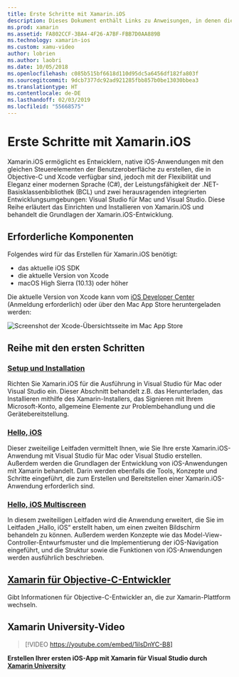 ```yaml
---
title: Erste Schritte mit Xamarin.iOS
description: Dieses Dokument enthält Links zu Anweisungen, in denen die Einrichtung von Xamarin.iOS und das Erstellen einer ersten Anwendung beschrieben werden. Außerdem enthält es Informationen zu Xamarin für Objective-C-Entwickler.
ms.prod: xamarin
ms.assetid: FA802CCF-3BA4-4F26-A7BF-FBB7D0AA889B
ms.technology: xamarin-ios
ms.custom: xamu-video
author: lobrien
ms.author: laobri
ms.date: 10/05/2018
ms.openlocfilehash: c085b515bf6618d110d95dc5a6456df182fa803f
ms.sourcegitcommit: 9dcb7377dc92ad921285fbb857b0be13030bbea3
ms.translationtype: HT
ms.contentlocale: de-DE
ms.lasthandoff: 02/03/2019
ms.locfileid: "55668575"
---
```

# <a name="get-started-with-xamarinios"></a>Erste Schritte mit Xamarin.iOS

Xamarin.iOS ermöglicht es Entwicklern, native iOS-Anwendungen mit den gleichen Steuerelementen der Benutzeroberfläche zu erstellen, die in Objective-C und Xcode verfügbar sind, jedoch mit der Flexibilität und Eleganz einer modernen Sprache (C#), der Leistungsfähigkeit der .NET-Basisklassenbibliothek (BCL) und zwei herausragenden integrierten Entwicklungsumgebungen: Visual Studio für Mac und Visual Studio. Diese Reihe erläutert das Einrichten und Installieren von Xamarin.iOS und behandelt die Grundlagen der Xamarin.iOS-Entwicklung.

## <a name="required-components"></a>Erforderliche Komponenten

Folgendes wird für das Erstellen für Xamarin.iOS benötigt:

- das aktuelle iOS SDK
- die aktuelle Version von Xcode
- macOS High Sierra (10.13) oder höher

Die aktuelle Version von Xcode kann vom [iOS Developer Center](https://developer.apple.com/devcenter/ios/index.action#downloads) (Anmeldung erforderlich) oder über den Mac App Store heruntergeladen werden:

![Screenshot der Xcode-Übersichtsseite im Mac App Store](installation/images/xcode.png "Xcode im Mac App Store")

## <a name="getting-started-series"></a>Reihe mit den ersten Schritten

### <a name="setup-and-installationiosget-startedinstallationindexmd"></a>[Setup und Installation](~/ios/get-started/installation/index.md)

Richten Sie Xamarin.iOS für die Ausführung in Visual Studio für Mac oder Visual Studio ein. Dieser Abschnitt behandelt z.B. das Herunterladen, das Installieren mithilfe des Xamarin-Installers, das Signieren mit Ihrem Microsoft-Konto, allgemeine Elemente zur Problembehandlung und die Gerätebereitstellung.

### <a name="hello-iosiosget-startedhello-iosindexmd"></a>[Hello, iOS](~/ios/get-started/hello-ios/index.md)

Dieser zweiteilige Leitfaden vermittelt Ihnen, wie Sie Ihre erste Xamarin.iOS-Anwendung mit Visual Studio für Mac oder Visual Studio erstellen. Außerdem werden die Grundlagen der Entwicklung von iOS-Anwendungen mit Xamarin behandelt. Darin werden ebenfalls die Tools, Konzepte und Schritte eingeführt, die zum Erstellen und Bereitstellen einer Xamarin.iOS-Anwendung erforderlich sind.

### <a name="hello-ios-multiscreeniosget-startedhello-ios-multiscreenindexmd"></a>[Hello, iOS Multiscreen](~/ios/get-started/hello-ios-multiscreen/index.md)

In diesem zweiteiligen Leitfaden wird die Anwendung erweitert, die Sie im Leitfaden „Hallo, iOS“ erstellt haben, um einen zweiten Bildschirm behandeln zu können. Außerdem werden Konzepte wie das Model-View-Controller-Entwurfsmuster und die Implementierung der iOS-Navigation eingeführt, und die Struktur sowie die Funktionen von iOS-Anwendungen werden ausführlich beschrieben.

## <a name="xamarin-for-objective-c-developersobjective-c-developersindexmd"></a>[Xamarin für Objective-C-Entwickler](objective-c-developers/index.md)

Gibt Informationen für Objective-C-Entwickler an, die zur Xamarin-Plattform wechseln.

## <a name="xamarin-university-video"></a>Xamarin University-Video

> [!VIDEO https://youtube.com/embed/1ilsDnYC-B8]

**Erstellen Ihrer ersten iOS-App mit Xamarin für Visual Studio durch [Xamarin University](https://university.xamarin.com)**
